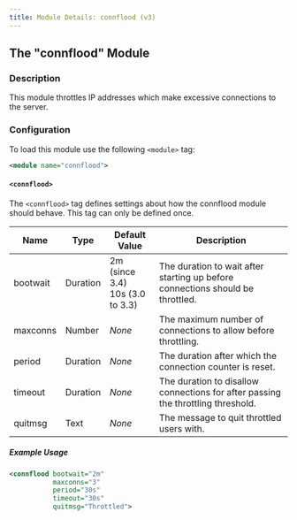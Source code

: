 ```yaml
---
title: Module Details: connflood (v3)
---
```


## The "connflood" Module

### Description

This module throttles IP addresses which make excessive connections to the server.

### Configuration

To load this module use the following `<module>` tag:

```xml
<module name="connflood">
```

#### `<connflood>`

The `<connflood>` tag defines settings about how the connflood module should behave. This tag can only be defined once.

Name     | Type     | Default Value                      | Description
-------- | -------- | ---------------------------------- | -----------
bootwait | Duration | 2m (since 3.4)<br>10s (3.0 to 3.3) | The duration to wait after starting up before connections should be throttled.
maxconns | Number   | *None*                             | The maximum number of connections to allow before throttling.
period   | Duration | *None*                             | The duration after which the connection counter is reset.
timeout  | Duration | *None*                             | The duration to disallow connections for after passing the throttling threshold.
quitmsg  | Text     | *None*                             | The message to quit throttled users with.

##### Example Usage

```xml
<connflood bootwait="2m"
           maxconns="3"
           period="30s"
           timeout="30s"
           quitmsg="Throttled">
```

